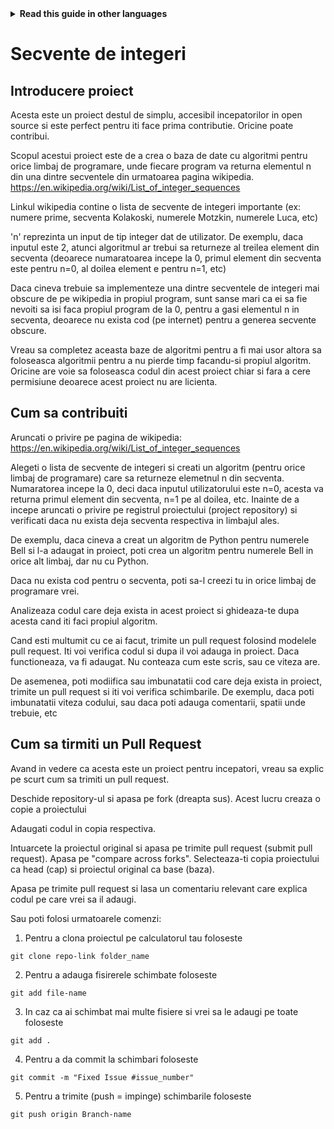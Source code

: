 <!-- Do not translate this -->
<details>
<summary>
<strong> Read this guide in other languages </strong>
</summary>
    <ul>
        <li><a href="https://github.com/Twiggecode/Integer-Sequences/blob/main/README.md"> English </a></li>
        <li><a href="https://github.com/Twiggecode/Integer-Sequences/blob/main/README%20Translations/README_KR.md"> Korean </a></li>
        <li><a href="https://github.com/Twiggecode/Integer-Sequences/blob/main/README%20Translations/README_ES.md"> Spanish </a></li>
        <li><a href="https://github.com/Twiggecode/Integer-Sequences/blob/main/README%20Translations/README_RO.md"> Romanian </a></li>
        <li><a href="https://github.com/Twiggecode/Integer-Sequences/blob/main/README%20Translations/README_PT.md"> Portuguese </a></li>
        <li><a href="https://github.com/Twiggecode/Integer-Sequences/blob/main/README%20Translations/README_ID.md"> Indonesian </a></li>
    
</details>
<!-- Do not translate this -->

# Secvente de integeri

## Introducere proiect

Acesta este un proiect destul de simplu, accesibil incepatorilor in open source si este perfect pentru iti face prima contributie. Oricine poate contribui. 

Scopul acestui proiect este de a crea o baza de date cu algoritmi pentru orice limbaj de programare, unde fiecare program va returna elementul n din una dintre secventele din urmatoarea pagina wikipedia. https://en.wikipedia.org/wiki/List_of_integer_sequences

Linkul wikipedia contine o lista de secvente de integeri importante (ex: numere prime, secventa Kolakoski, numerele Motzkin, numerele Luca, etc)

'n' reprezinta un input de tip integer dat de utilizator. De exemplu, daca inputul este 2, atunci algoritmul ar trebui sa returneze al treilea element din secventa (deoarece numaratoarea incepe la 0, primul element din secventa este pentru n=0, al doilea element e pentru n=1, etc) 

Daca cineva trebuie sa implementeze una dintre secventele de integeri mai obscure de pe wikipedia in propiul program, sunt sanse mari ca ei sa fie nevoiti sa isi faca propiul program de la 0, pentru a gasi elementul n in secventa, deoarece nu exista cod (pe internet) pentru a generea secvente obscure. 

Vreau sa completez aceasta baze de algoritmi pentru a fi mai usor altora sa foloseasca algoritmii pentru a nu pierde timp facandu-si propiul algoritm. Oricine are voie sa foloseasca codul din acest proiect chiar si fara a cere permisiune deoarece acest proiect nu are licienta.

## Cum sa contribuiti

Aruncati o privire pe pagina de wikipedia: https://en.wikipedia.org/wiki/List_of_integer_sequences

Alegeti o lista de secvente de integeri si creati un algoritm (pentru orice limbaj de programare) care sa returneze elemetnul n din secventa. Numaratorea incepe la 0, deci daca inputul utilizatorului este n=0, acesta va returna primul element din secventa, n=1 pe al doilea, etc. Inainte de a incepe aruncati o privire pe registrul proiectului (project repository) si verificati daca nu exista deja secventa respectiva in limbajul ales. 

De exemplu, daca cineva a creat un algoritm de Python pentru numerele Bell si l-a adaugat in proiect, poti crea un algoritm pentru numerele Bell in orice alt limbaj, dar nu cu Python.

Daca nu exista cod pentru o secventa, poti sa-l creezi tu in orice limbaj de programare vrei.

Analizeaza codul care deja exista in acest proiect si ghideaza-te dupa acesta cand iti faci propiul algoritm.

Cand esti multumit cu ce ai facut, trimite un pull request folosind modelele pull request. Iti voi verifica codul si dupa il voi adauga in proiect. Daca functioneaza, va fi adaugat. Nu conteaza cum este scris, sau ce viteza are.

De asemenea, poti modiifica sau imbunatatii cod care deja exista in proiect, trimite un pull request si iti voi verifica schimbarile. De exemplu, daca poti imbunatatii viteza codului, sau daca poti adauga comentarii, spatii unde trebuie, etc




## Cum sa tirmiti un Pull Request

Avand in vedere ca acesta este un proiect pentru incepatori, vreau sa explic pe scurt cum sa trimiti un pull request.

Deschide repository-ul si apasa pe fork (dreapta sus). Acest lucru creaza o copie a proiectului

Adaugati codul in copia respectiva.

Intuarcete la proiectul original si apasa pe trimite pull request (submit pull request). Apasa pe "compare across forks". Selecteaza-ti copia proiectului ca head (cap) si proiectul original ca base (baza).

Apasa pe trimite pull request si lasa un comentariu relevant care explica codul pe care vrei sa il adaugi.




Sau poti folosi urmatoarele comenzi:

1. Pentru a clona proiectul pe calculatorul tau foloseste 

```git clone repo-link folder_name```

2. Pentru a adauga fisirerele schimbate foloseste 

```git add file-name```
   
3. In caz ca ai schimbat mai multe fisiere si vrei sa le adaugi pe toate foloseste 

```git add .``` 

4. Pentru a da commit la schimbari foloseste

```git commit -m "Fixed Issue #issue_number"```

5. Pentru a trimite (push = impinge) schimbarile foloseste

```git push origin Branch-name```


